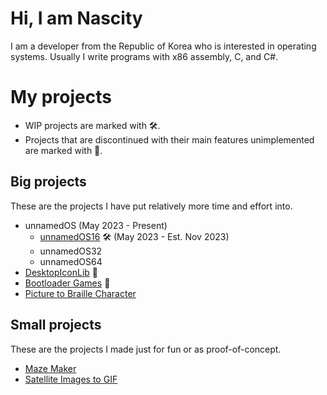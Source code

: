 # Hi, I am Nascity
I am a developer from the Republic of Korea who is interested in operating systems. Usually I write programs with x86 assembly, C, and C#.

# My projects
* WIP projects are marked with 🛠️.
* Projects that are discontinued with their main features unimplemented are marked with 🛑.

## Big projects
These are the projects I have put relatively more time and effort into.
* unnamedOS (May 2023 - Present)
  * [unnamedOS16](https://github.com/Nascity/UnnamedOS16) 🛠️ (May 2023 - Est. Nov 2023)
  * unnamedOS32
  * unnamedOS64
* [DesktopIconLib](https://github.com/Nascity/DesktopIconLib) 🛑
* [Bootloader Games](https://github.com/Nascity/Bootloader-Games) 🛑
* [Picture to Braille Character](https://github.com/Nascity/Picture-to-Braille-Character)

## Small projects
These are the projects I made just for fun or as proof-of-concept.
* [Maze Maker](https://github.com/Nascity/Maze-Maker)
* [Satellite Images to GIF](https://github.com/Nascity/Satellite-Images-to-GIF)
